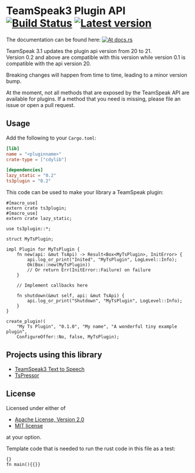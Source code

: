 TeamSpeak3 Plugin API &emsp; [![Build Status](https://travis-ci.org/Flakebi/rust-ts3plugin.svg?branch=master)](https://travis-ci.org/Flakebi/rust-ts3plugin) [![Latest version](https://img.shields.io/crates/v/ts3plugin.svg)](https://crates.io/crates/ts3plugin)
=====================
The documentation can be found here: [![At docs.rs](https://docs.rs/ts3plugin/badge.svg)](https://docs.rs/ts3plugin)

TeamSpeak 3.1 updates the plugin api version from 20 to 21.  
Version 0.2 and above are compatible with this version while version 0.1 is
compatible with the api version 20.

Breaking changes will happen from time to time, leading to a minor version bump.

At the moment, not all methods that are exposed by the TeamSpeak API are
available for plugins. If a method that you need is missing, please file an
issue or open a pull request.

Usage
-----
Add the following to your `Cargo.toml`:
```toml
[lib]
name = "<pluginname>"
crate-type = ["cdylib"]

[dependencies]
lazy_static = "0.2"
ts3plugin = "0.2"
```

This code can be used to make your library a TeamSpeak plugin:
```rust,no-run
#[macro_use]
extern crate ts3plugin;
#[macro_use]
extern crate lazy_static;

use ts3plugin::*;

struct MyTsPlugin;

impl Plugin for MyTsPlugin {
    fn new(api: &mut TsApi) -> Result<Box<MyTsPlugin>, InitError> {
        api.log_or_print("Inited", "MyTsPlugin", LogLevel::Info);
        Ok(Box::new(MyTsPlugin))
        // Or return Err(InitError::Failure) on failure
    }

    // Implement callbacks here

    fn shutdown(&mut self, api: &mut TsApi) {
        api.log_or_print("Shutdown", "MyTsPlugin", LogLevel::Info);
    }
}

create_plugin!(
    "My Ts Plugin", "0.1.0", "My name", "A wonderful tiny example plugin",
    ConfigureOffer::No, false, MyTsPlugin);
```

Projects using this library
---------------------------
 - [TeamSpeak3 Text to Speech](https://github.com/Flakebi/ts3tts)
 - [TsPressor](https://github.com/Splamy/TsPressor)

License
-------
Licensed under either of

 * [Apache License, Version 2.0](LICENSE-APACHE)
 * [MIT license](LICENSE-MIT)

at your option.


Template code that is needed to run the rust code in this file as a test:

```rust,skeptic-template
{}
fn main(){{}}
```
